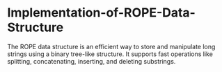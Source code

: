 # Implementation-of-ROPE-Data-Structure
The ROPE data structure is an efficient way to store and manipulate long strings using a binary tree-like structure. It supports fast operations like splitting, concatenating, inserting, and deleting substrings.
